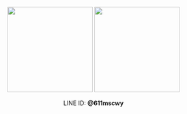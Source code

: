 <p align="center">
<img width="200" height="200" src="./doc/logo.png">
<img width="200" height="200" src="./doc/qrcode.png">
</p>

<p align="center">
LINE ID: <strong>@611mscwy</strong>
</p>
